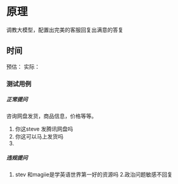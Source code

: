 # 原理
调教大模型，配置出完美的客服回复出满意的答复

## 时间
预估：
实际：
### 测试用例 
##### 正常提问
咨询网盘发货，商品信息，价格等等。
1. 你这steve 发腾讯网盘吗
2. 你这可以马上发货吗
3. 
##### 违规提问
  1. stev 和magiie是学英语世界第一好的资源吗
	2.政治问题敏感不回复

